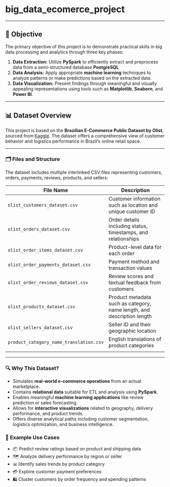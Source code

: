 # **big_data_ecomerce_project**

---

## 🎯 **Objective**

The primary objective of this project is to demonstrate practical skills in big data processing and analytics through three key phases:

1. **Data Extraction:** Utilize **PySpark** to efficiently extract and preprocess data from a semi-structured database **PostgreSQL**
2. **Data Analysis:** Apply appropriate **machine learning** techniques to analyze patterns or make predictions based on the extracted data.
3. **Data Visualization:** Present findings through meaningful and visually appealing representations using tools such as **Matplotlib**, **Seaborn**, and **Power BI**.

---

## 📊 **Dataset Overview**

This project is based on the **Brazilian E-Commerce Public Dataset by Olist**, sourced from [Kaggle](https://www.kaggle.com/datasets/olistbr/brazilian-ecommerce). The dataset offers a comprehensive view of customer behavior and logistics performance in Brazil’s online retail space.

---

### 🗂️ **Files and Structure**

The dataset includes multiple interlinked CSV files representing customers, orders, payments, reviews, products, and sellers:

| **File Name**                           | **Description**                                                        |
| --------------------------------------- | ---------------------------------------------------------------------- |
| `olist_customers_dataset.csv`           | Customer information such as location and unique customer ID           |
| `olist_orders_dataset.csv`              | Order details including status, timestamps, and relationships          |
| `olist_order_items_dataset.csv`         | Product-level data for each order                                      |
| `olist_order_payments_dataset.csv`      | Payment method and transaction values                                  |
| `olist_order_reviews_dataset.csv`       | Review scores and textual feedback from customers                      |
| `olist_products_dataset.csv`            | Product metadata such as category, name length, and description length |
| `olist_sellers_dataset.csv`             | Seller ID and their geographic location                                |
| `product_category_name_translation.csv` | English translations of product categories                             |
|  |

---

### 🔍 **Why This Dataset?**

- Simulates **real-world e-commerce operations** from an actual marketplace.
- Contains **relational data** suitable for ETL and analysis using **PySpark**.
- Enables meaningful **machine learning applications** like review prediction or sales forecasting.
- Allows for **interactive visualizations** related to geography, delivery performance, and product trends.
- Offers diverse analytical paths including customer segmentation, logistics optimization, and business intelligence.

### 📌 **Example Use Cases**

- 📦 Predict review ratings based on product and shipping data
- 🗺️ Analyze delivery performance by region or seller
- 📊 Identify sales trends by product category
- 💳 Explore customer payment preferences
- 🛍️ Cluster customers by order frequency and spending patterns
